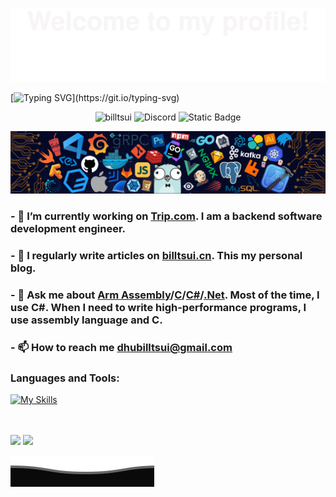 ![](assets/Bottom_up.svg)



<!--my-ticker-->    
[![Typing SVG](https://readme-typing-svg.herokuapp.com?color=%2336BCF7&center=true&vCenter=true&width=800&size=30&lines=Hi+there+👋,+I+am+Bill+Tsui.;+Welcome+to+My+Profile!;Over+10+years+of+programming+experience.;)](https://git.io/typing-svg)
    

<p align="center"> <img src="https://komarev.com/ghpvc/?username=billtsui&label=Visitors&color=0e75b6&style=flat" alt="billtsui" /> <img alt="Discord" src="https://img.shields.io/discord/143867839282020352?link=https%3A%2F%2Fdiscord.com%2Fusers%2Fbi4aas" alt="Discord" />
<img alt="Static Badge" src="https://img.shields.io/badge/status-updating-FF1493">
</p>

<!--header picture-->
![](assets/header_.png)




### - 🔭 I’m currently working on **[Trip.com](https://www.trip.com)**. I am a backend software development engineer.

### - 📝 I regularly write articles on **[billtsui.cn](https://www.billtsui.cn)**. This my personal blog.

### - 💬 Ask me about **[Arm Assembly](https://developer.arm.com/documentation/den0042/0100/Introduction-to-Assembly-Language)/[C](https://en.wikipedia.org/wiki/The_C_Programming_Language)/[C#](https://dotnet.microsoft.com/en-us/languages/csharp)/[.Net](https://dotnet.microsoft.com/en-us/)**. Most of the time, I use C#. When I need to write high-performance programs, I use assembly language and C.

### - 📫 How to reach me **dhubilltsui@gmail.com**


### Languages and Tools:
[![My Skills](https://skillicons.dev/icons?i=c,cs,dotnet,mysql,redis,mongodb,sqlite,git,github,gitlab,nginx,cmake,rabbitmq,linux,apple,windows,bash,vim,neovim,vscode,visualstudio,clion,rider&theme=light&perline=7)](https://github.com/billtsui)

<br/>
<br/>

<div>
    <img src="https://github-readme-stats.vercel.app/api/top-langs/?username=billtsui&langs_count=8"/>
    <img src="https://github-readme-stats.vercel.app/api?username=billtsui&show_icons=true"/>
</div>

![](assets/Bottom_down.svg)